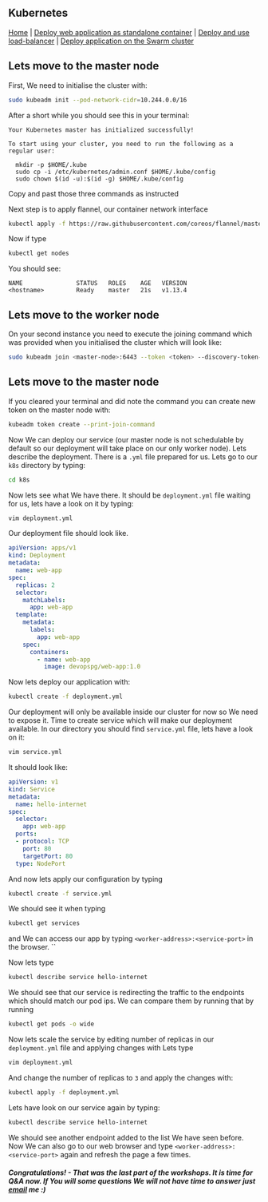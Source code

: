 ## Kubernetes
[Home](../README.md) | [Deploy web application as standalone container](standalone.md) | [Deploy and use load-balancer](lb.md) | [Deploy application on the Swarm cluster](swarm.md)

## Lets move to the master node
First, We need to initialise the cluster with:
```bash
sudo kubeadm init --pod-network-cidr=10.244.0.0/16
```
After a short while you should see this in your terminal:
```
Your Kubernetes master has initialized successfully!

To start using your cluster, you need to run the following as a regular user:

  mkdir -p $HOME/.kube
  sudo cp -i /etc/kubernetes/admin.conf $HOME/.kube/config
  sudo chown $(id -u):$(id -g) $HOME/.kube/config
```
Copy and past those three commands as instructed

Next step is to apply flannel, our container network interface
```bash
kubectl apply -f https://raw.githubusercontent.com/coreos/flannel/master/Documentation/kube-flannel.yml
```
Now if type
```bash
kubectl get nodes
```
You should see:
```
NAME               STATUS   ROLES    AGE   VERSION
<hostname>         Ready    master   21s   v1.13.4  
```
## Lets move to the worker node
On your second instance you need to execute the joining command which was provided when you initialised the cluster which will look like:
```bash
sudo kubeadm join <master-node>:6443 --token <token> --discovery-token-ca-cert-hash sha256:<hash>
```
## Lets move to the master node
If you cleared your terminal and did note the command you can create new token on the master node with:
```bash
kubeadm token create --print-join-command
```
Now We can deploy our service (our master node is not schedulable by default so our deployment will take place on our only worker node). Lets describe the deployment. There is a ```.yml``` file prepared for us. Lets go to our ```k8s``` directory by typing:
```bash
cd k8s
```
Now lets see what We have there. It should be ```deployment.yml``` file waiting for us, lets have a look on it by typing:
```bash
vim deployment.yml
```
Our deployment file should look like.
```yml
apiVersion: apps/v1
kind: Deployment
metadata:
  name: web-app
spec:
  replicas: 2
  selector:
    matchLabels:
      app: web-app
  template:
    metadata:
      labels:
        app: web-app
    spec:
      containers:
        - name: web-app
          image: devopspg/web-app:1.0
```
Now lets deploy our application with:
```bash
kubectl create -f deployment.yml
```
Our deployment will only be available inside our cluster for now so We need to expose it. Time to create service which will make our deployment available. In our directory you should find ```service.yml``` file, lets have a look on it:
```bash
vim service.yml
```
It should look like:
```yml
apiVersion: v1
kind: Service
metadata:
  name: hello-internet
spec:
  selector:
    app: web-app
  ports:
  - protocol: TCP
    port: 80
    targetPort: 80
  type: NodePort
```
And now lets apply our configuration by typing
```bash
kubectl create -f service.yml
```
We should see it when typing
```bash
kubectl get services
```
and We can access our app by typing ```<worker-address>:<service-port>``` in the browser.
``

Now lets type
```bash
kubectl describe service hello-internet
```
We should see that our service is redirecting the traffic to the endpoints  which should match our pod ips. We can compare them by running that by running
```bash
kubectl get pods -o wide
```

Now lets scale the service by editing number of replicas in our ```deployment.yml``` file and applying changes with
Lets type
```bash
vim deployment.yml
```
And change the number of replicas to ```3``` and apply the changes with:
```bash
kubectl apply -f deployment.yml
```
Lets have look on our service again by typing:
```bash
kubectl describe service hello-internet
```
We should see another endpoint added to the list We have seen before. Now We can also go to our web browser and type ```<worker-address>:<service-port>``` again and refresh the page a few times.
##### Congratulations! - That was the last part of the workshops. It is time for Q&A now. If You will some questions We will not have time to answer just <a href="mailto:ppilecki@icloud.com?subject=DevOps Playground&body=Hi Patrick, I have just finished your workshop and I would like to ask">email</a> me :)

